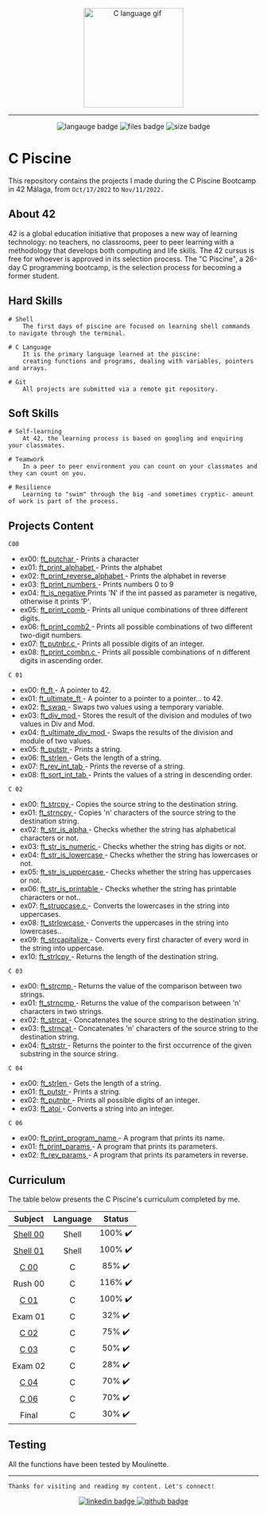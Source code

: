 <p align="center"> 
	<img src="https://res.cloudinary.com/practicaldev/image/fetch/s--MF5Cp2yD--/c_limit%2Cf_auto%2Cfl_progressive%2Cq_66%2Cw_880/https://dev-to-uploads.s3.amazonaws.com/i/nyj855ggghu7rcc6ib7c.gif" alt="C language gif" height="200px" length="200px" /> 
</p>

<hr>
<p align="center">
<img src="https://img.shields.io/github/languages/count/silvinarossatti/42Piscine?style=for-the-badge" alt="langauge badge">
<img src="https://img.shields.io/github/directory-file-count/silvinarossatti/42Piscine?style=for-the-badge" alt="files badge">
<img src="https://img.shields.io/github/languages/code-size/silvinarossatti/42Piscine?style=for-the-badge" alt="size badge">
</p>

# C Piscine
This repository contains the projects I made during the C Piscine Bootcamp in 42 Málaga, from ```Oct/17/2022``` to ```Nov/11/2022.```

## About 42

42 is a global education initiative that proposes a new way of learning technology: no teachers,
no classrooms, peer to peer learning with a methodology that develops both computing and life skills. 
The 42 cursus is free for whoever is approved in its selection process. The "C Piscine", a 26-day C programming bootcamp,
is the selection process for becoming a former student.

## Hard Skills

```
# Shell
	The first days of piscine are focused on learning shell commands to navigate through the terminal.
  
# C Language
	It is the primary language learned at the piscine: 
	creating functions and programs, dealing with variables, pointers and arrays.

# Git
	All projects are submitted via a remote git repository.
```

## Soft Skills

```
# Self-learning
	At 42, the learning process is based on googling and enquiring your classmates.
  
# Teamwork
	In a peer to peer environment you can count on your classmates and they can count on you.
  
# Resilience
	Learning to "swim" through the big -and sometimes cryptic- amount of work is part of the process.
```


## Projects Content

``` C00  ``` <br> 
<ul> 
<li> ex00: <a href="https://github.com/silvinarossatti/42Piscine/blob/master/c00/ex00/ft_putchar.c"> ft_putchar </a>  - Prints a character <br> </li>
<li> ex01: <a href="https://github.com/silvinarossatti/42Piscine/blob/master/c00/ex01/ft_print_alphabet.c"> ft_print_alphabet </a> - Prints the alphabet <br> </li>
<li> ex02: <a href="https://github.com/silvinarossatti/42Piscine/blob/master/c00/ex01/ft_print_reverse_alphabet.c"> ft_print_reverse_alphabet </a> - Prints the alphabet in reverse <br> </li>
<li> ex03: <a href="https://github.com/silvinarossatti/42Piscine/blob/master/c00/ex01/ft_print_numbers.c"> ft_print_numbers </a>  - Prints numbers 0 to 9 <br> </li>
<li> ex04: <a href="https://github.com/silvinarossatti/42Piscine/blob/master/c00/ex01/ft_is_negative.c"> ft_is_negative </a> Prints 'N' if the int passed as parameter is negative, otherwise it prints 'P'.<br> </li>
<li> ex05: <a href="https://github.com/silvinarossatti/42Piscine/blob/master/c00/ex01/ft_print_comb.c"> ft_print_comb </a> - Prints all unique combinations of three different digits. <br> </li>
<li> ex06: <a href="https://github.com/silvinarossatti/42Piscine/blob/master/c00/ex01/ft_print_comb2.c"> ft_print_comb2 </a> - Prints all possible combinations of two different two-digit numbers. <br> </li>
<li> ex07: <a href="https://github.com/silvinarossatti/42Piscine/blob/master/c00/ex07/ft_putnbr.c"> ft_putnbr.c </a> - Prints all possible digits of an integer. <br> </li>
<li> ex08: <a href="https://github.com/silvinarossatti/42Piscine/blob/master/c00/ex08/ft_print_combn.c"> ft_print_combn.c </a> - Prints all possible combinations of n different digits in ascending order. <br> </li>
</ul> 

``` C 01 ``` <br>

<ul> 
<li> ex00: <a href="https://github.com/silvinarossatti/42Piscine/blob/master/c01/ex00/ft_ft.c"> ft_ft </a> - A pointer to 42. <br> </li>
<li> ex01: <a href="https://github.com/silvinarossatti/42Piscine/blob/master/c01/ex01/ft_ultimate_ft.c"> ft_ultimate_ft </a> - A pointer to a pointer to a pointer... to 42. <br> </li>
<li> ex02: <a href="https://github.com/silvinarossatti/42Piscine/blob/master/c01/ex02/ft_swap.c"> ft_swap </a> - Swaps two values using a temporary variable. <br> </li>
<li> ex03: <a href="https://github.com/silvinarossatti/42Piscine/blob/master/c01/ex02/ft_div_mod.c"> ft_div_mod </a> - Stores the result of the division and modules of two values in Div and Mod. <br> </li>
<li> ex04: <a href="https://github.com/silvinarossatti/42Piscine/blob/master/c01/ex04/ft_ultimate_div_mod.c"> ft_ultimate_div_mod </a> - Swaps the results of the division and module of two values. <br> </li>
<li> ex05: <a href="https://github.com/silvinarossatti/42Piscine/blob/master/c01/ex05/ft_putstr.c"> ft_putstr </a> - Prints a string. <br> </li>
<li> ex06: <a href="https://github.com/silvinarossatti/42Piscine/blob/master/c01/ex06/ft_strlen.c"> ft_strlen </a> - Gets the length of a string. <br> </li>
<li> ex07: <a href="https://github.com/silvinarossatti/42Piscine/blob/master/c01/ex07/ft_rev_int_tab.c"> ft_rev_int_tab </a> - Prints the reverse of a string. <br> </li>
<li> ex08: <a href="https://github.com/silvinarossatti/42Piscine/blob/master/c01/ex08/ft_sort_int_tab.c"> ft_sort_int_tab </a> - Prints the values of a string in descending order. <br> </li>

</ul>	
	
``` C 02 ``` <br>

<ul> 
<li> ex00: <a href="https://github.com/silvinarossatti/42Piscine/blob/master/c02/ex00/ft_strcpy.c">ft_strcpy </a> - Copies the source string to the destination string. <br> </li>
<li> ex01: <a href="https://github.com/silvinarossatti/42Piscine/blob/master/c02/ex01/ft_strncpy.c"> ft_strncpy </a> - Copies 'n' characters of the source string to the destination string. <br> </li>
<li> ex02: <a href="https://github.com/silvinarossatti/42Piscine/blob/master/c02/ex02/ft_str_is_alpha.c"> ft_str_is_alpha </a> - Checks whether the string has alphabetical characters or not. <br> </li>
<li> ex03: <a href="https://github.com/silvinarossatti/42Piscine/blob/master/c02/ex03/ft_str_is_numeric.c"> ft_str_is_numeric </a> - Checks whether the string has digits or not. <br> </li>
<li> ex04: <a href="https://github.com/silvinarossatti/42Piscine/blob/master/c02/ex04/ft_str_is_lowercase.c"> ft_str_is_lowercase </a> - Checks whether the string has lowercases or not. <br> </li>
<li> ex05: <a href="https://github.com/silvinarossatti/42Piscine/blob/master/c02/ex05/ft_str_is_uppercase.c"> ft_str_is_uppercase </a> -  Checks whether the string has uppercases or not. <br> </li>
<li> ex06: <a href="https://github.com/silvinarossatti/42Piscine/blob/master/c02/ex06/ft_str_is_printable.c"> ft_str_is_printable </a> - Checks whether the string has printable characters or not.. <br> </li>
<li> ex07: <a href="https://github.com/silvinarossatti/42Piscine/blob/master/c02/ex07/ft_strupcase.c"> ft_strupcase.c </a> -  Converts the lowercases in the string into uppercases. <br> </li>
<li> ex08: <a href="https://github.com/silvinarossatti/42Piscine/blob/master/c02/ex08/ft_strlowcase.c"> ft_strlowcase </a> -  Converts the uppercases in the string into lowercases.. <br> </li>
<li> ex09: <a href="https://github.com/silvinarossatti/42Piscine/blob/master/c02/ex09/ft_strcapitalize.c"> ft_strcapitalize </a> - Converts every first character of every word in the string into uppercase. <br> </li>
<li> ex10: <a href="https://github.com/silvinarossatti/42Piscine/blob/master/c02/ex10/ft_strlcpy.c"> ft_strlcpy </a> -  Returns the length of the destination string. <br> </li>
</ul>

``` C 03 ``` <br>

<ul> 
<li> ex00: <a href="https://github.com/silvinarossatti/42Piscine/blob/master/c03/ex00/ft_strcmp.c"> ft_strcmp </a> -  Returns the value of the comparison between two strings. <br> </li>
<li> ex01: <a href="https://github.com/silvinarossatti/42Piscine/blob/master/c03/ex01/ft_strncmp.c"> ft_strncmp </a> - Returns the value of the comparison between 'n' characters in two strings. <br> </li>
<li> ex02: <a href="https://github.com/silvinarossatti/42Piscine/blob/master/c03/ex02/ft_strcat.c"> ft_strcat </a> - Concatenates the source string to the destination string. <br> </li>
<li> ex03: <a href="https://github.com/silvinarossatti/42Piscine/blob/master/c03/ex03/ft_strncat.c"> ft_strncat </a> - Concatenates 'n' characters of the source string to the destination string. <br> </li>
<li> ex04: <a href="https://github.com/silvinarossatti/42Piscine/blob/master/c03/ex04/ft_strstr.c"> ft_strstr </a> - Returns the pointer to the first occurrence of the given substring in the source string. <br> </li>
</ul>

``` C 04 ``` <br>

<ul> 
<li> ex00: <a href="https://github.com/silvinarossatti/42Piscine/blob/master/c04/ex00/ft_strlen.c"> ft_strlen </a> - Gets the length of a string. <br> </li>
<li> ex01: <a href="https://github.com/silvinarossatti/42Piscine/blob/master/c04/ex01/ft_putstr.c"> ft_putstr </a> - Prints a string. <br> </li>
<li> ex02: <a href="https://github.com/silvinarossatti/42Piscine/blob/master/c04/ex02/ft_putnbr.c"> ft_putnbr </a> - Prints all possible digits of an integer. <br> </li>
<li> ex03: <a href="https://github.com/silvinarossatti/42Piscine/blob/master/c04/ex03/ft_atoi.c"> ft_atoi </a> - Converts a string into an integer. <br> </li>
</ul>

``` C 06 ``` <br>

<ul> 
<li> ex00: <a href="https://github.com/silvinarossatti/42Piscine/blob/master/c06/ex00/ft_print_program_name.c"> ft_print_program_name </a> -  A program that prints its name. <br> </li>
<li> ex01: <a href="https://github.com/silvinarossatti/42Piscine/blob/master/c06/ex01/ft_print_params.c"> ft_print_params </a> - A program that prints its parameters. <br> </li>
<li> ex02: <a href="https://github.com/silvinarossatti/42Piscine/blob/master/c06/ex02/ft_rev_params.c"> ft_rev_params </a> - A program that prints its parameters in reverse. <br> </li>
</ul>

## Curriculum

The table below presents the C Piscine's curriculum completed by me.

| Subject  | Language | Status   |
| :------: | :------: | :------: |
| <a href="https://github.com/silvinarossatti/42Piscine/tree/master/shell00"> Shell 00 </a> |  Shell   | 100% ✔️ |
| <a href="https://github.com/silvinarossatti/42Piscine/tree/master/shell01"> Shell 01 </a> |  Shell   | 100% ✔️ |
| <a href="https://github.com/silvinarossatti/42Piscine/tree/master/c00">  C 00 </a>        |   C      | 85%  ✔️ |
| Rush 00  |   C      | 116% ✔️ |
| <a href="https://github.com/silvinarossatti/42Piscine/tree/master/c01"> C 01  </a>        |   C      | 100% ✔️ |
| Exam 01  |   C      | 32%  ✔️ |
| <a href="https://github.com/silvinarossatti/42Piscine/tree/master/c02"> C 02 </a>         |   C      | 75%  ✔️ |
| <a href="https://github.com/silvinarossatti/42Piscine/tree/master/c03"> C 03 </a>         |   C      | 50%  ✔️ |
| Exam 02  |   C      | 28%  ✔️ |
| <a href="https://github.com/silvinarossatti/42Piscine/tree/master/c04"> C 04 </a>         |   C      | 70%  ✔️ |
| <a href="https://github.com/silvinarossatti/42Piscine/tree/master/c06"> C 06 </a>         |   C      | 70%  ✔️ |
| Final    |   C      | 30%  ✔️ |

## Testing

All the functions have been tested by Moulinette.

<hr>

``` Thanks for visiting and reading my content. Let's connect! ```
<p align="center"> 
<a href="https://www.linkedin.com/in/silvinarossatti/"> <img src="https://img.shields.io/badge/LinkedIn-0077B5?style=for-the-badge&logo=linkedin&logoColor=white" alt="linkedin badge"> </a>
<a href="https://github.com/silvinarossatti"> <img src="https://img.shields.io/badge/GitHub-100000?style=for-the-badge&logo=github&logoColor=white" alt="github badge"> </a>
</p>

